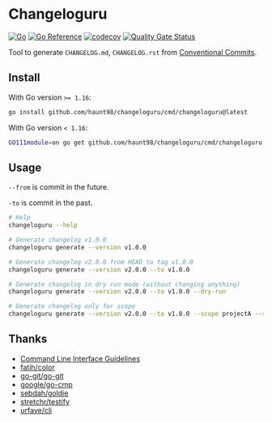 # Changeloguru

[![Go](https://github.com/haunt98/changeloguru/workflows/Go/badge.svg?branch=main)](https://github.com/haunt98/changeloguru/actions)
[![Go Reference](https://pkg.go.dev/badge/github.com/haunt98/changeloguru.svg)](https://pkg.go.dev/github.com/haunt98/changeloguru)
[![codecov](https://codecov.io/gh/haunt98/changeloguru/branch/main/graph/badge.svg?token=ZBG353F0CN)](https://codecov.io/gh/haunt98/changeloguru)
[![Quality Gate Status](https://sonarcloud.io/api/project_badges/measure?project=haunt98_changeloguru&metric=alert_status)](https://sonarcloud.io/dashboard?id=haunt98_changeloguru)

Tool to generate `CHANGELOG.md`, `CHANGELOG.rst` from [Conventional Commits](https://www.conventionalcommits.org/en/v1.0.0/).

## Install

With Go version `>= 1.16`:

```sh
go install github.com/haunt98/changeloguru/cmd/changeloguru@latest
```

With Go version `< 1.16`:

```sh
GO111module=on go get github.com/haunt98/changeloguru/cmd/changeloguru
```

## Usage

`--from` is commit in the future.

`-to` is commit in the past.

```sh
# Help
changeloguru --help

# Generate changelog v1.0.0
changeloguru generate --version v1.0.0

# Generate changelog v2.0.0 from HEAD to tag v1.0.0
changeloguru generate --version v2.0.0 --to v1.0.0

# Generate changelog in dry run mode (without changing anything)
changeloguru generate --version v2.0.0 --to v1.0.0 --dry-run

# Generate changelog only for scope
changeloguru generate --version v2.0.0 --to v1.0.0 --scope projectA --scope projectB
```

## Thanks

- [Command Line Interface Guidelines](https://clig.dev/)
- [fatih/color](https://github.com/fatih/color)
- [go-git/go-git](https://github.com/go-git/go-git)
- [google/go-cmp](https://github.com/google/go-cmp)
- [sebdah/goldie](https://github.com/sebdah/goldie)
- [stretchr/testify](https://github.com/stretchr/testify)
- [urfave/cli](https://github.com/urfave/cli)
